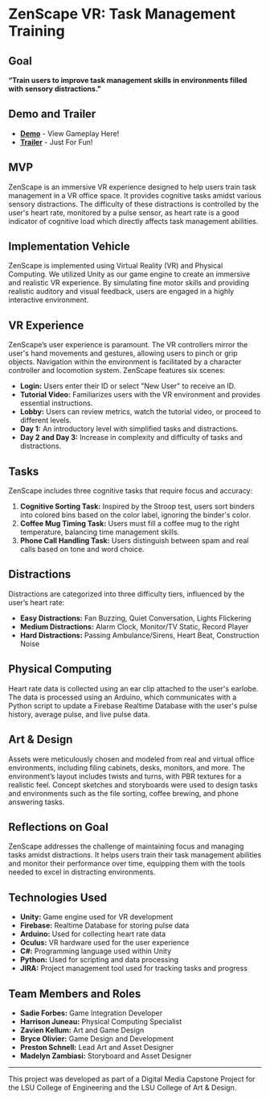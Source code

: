 # ZenScape VR: Task Management Training

## Goal
**“Train users to improve task management skills in environments filled with sensory distractions."**

## Demo and Trailer
- **[Demo](https://youtu.be/z1XCMAiaMtU)** - View Gameplay Here!
- **[Trailer](https://youtu.be/U8CeUmOvadM)** - Just For Fun!
  
## MVP
ZenScape is an immersive VR experience designed to help users train task management in a VR office space. It provides cognitive tasks amidst various sensory distractions. The difficulty of these distractions is controlled by the user's heart rate, monitored by a pulse sensor, as heart rate is a good indicator of cognitive load which directly affects task management abilities.

## Implementation Vehicle
ZenScape is implemented using Virtual Reality (VR) and Physical Computing. We utilized Unity as our game engine to create an immersive and realistic VR experience. By simulating fine motor skills and providing realistic auditory and visual feedback, users are engaged in a highly interactive environment.

## VR Experience
ZenScape’s user experience is paramount. The VR controllers mirror the user's hand movements and gestures, allowing users to pinch or grip objects. Navigation within the environment is facilitated by a character controller and locomotion system. ZenScape features six scenes:

- **Login:** Users enter their ID or select "New User" to receive an ID.
- **Tutorial Video:** Familiarizes users with the VR environment and provides essential instructions.
- **Lobby:** Users can review metrics, watch the tutorial video, or proceed to different levels.
- **Day 1:** An introductory level with simplified tasks and distractions.
- **Day 2 and Day 3:** Increase in complexity and difficulty of tasks and distractions.

## Tasks
ZenScape includes three cognitive tasks that require focus and accuracy:

1. **Cognitive Sorting Task:** Inspired by the Stroop test, users sort binders into colored bins based on the color label, ignoring the binder's color.
2. **Coffee Mug Timing Task:** Users must fill a coffee mug to the right temperature, balancing time management skills.
3. **Phone Call Handling Task:** Users distinguish between spam and real calls based on tone and word choice.

## Distractions
Distractions are categorized into three difficulty tiers, influenced by the user’s heart rate:

- **Easy Distractions:** Fan Buzzing, Quiet Conversation, Lights Flickering
- **Medium Distractions:** Alarm Clock, Monitor/TV Static, Record Player
- **Hard Distractions:** Passing Ambulance/Sirens, Heart Beat, Construction Noise

## Physical Computing
Heart rate data is collected using an ear clip attached to the user's earlobe. The data is processed using an Arduino, which communicates with a Python script to update a Firebase Realtime Database with the user's pulse history, average pulse, and live pulse data.

## Art & Design
Assets were meticulously chosen and modeled from real and virtual office environments, including filing cabinets, desks, monitors, and more. The environment’s layout includes twists and turns, with PBR textures for a realistic feel. Concept sketches and storyboards were used to design tasks and environments such as the file sorting, coffee brewing, and phone answering tasks.

## Reflections on Goal
ZenScape addresses the challenge of maintaining focus and managing tasks amidst distractions. It helps users train their task management abilities and monitor their performance over time, equipping them with the tools needed to excel in distracting environments.

## Technologies Used
- **Unity:** Game engine used for VR development
- **Firebase:** Realtime Database for storing pulse data
- **Arduino:** Used for collecting heart rate data
- **Oculus:** VR hardware used for the user experience
- **C#:** Programming language used within Unity
- **Python:** Used for scripting and data processing
- **JIRA:** Project management tool used for tracking tasks and progress

## Team Members and Roles
- **Sadie Forbes:** Game Integration Developer
- **Harrison Juneau:** Physical Computing Specialist
- **Zavien Kellum:** Art and Game Design
- **Bryce Olivier:** Game Design and Development
- **Preston Schnell:** Lead Art and Asset Designer
- **Madelyn Zambiasi:** Storyboard and Asset Designer

---

This project was developed as part of a Digital Media Capstone Project for the LSU College of Engineering and the LSU College of Art & Design.

